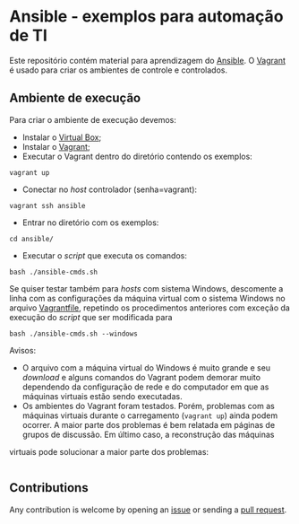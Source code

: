 # Ansible - exemplos para automação de TI

Este repositório contém material para aprendizagem do [Ansible](https://www.ansible.com/).
O [Vagrant](https://www.vagrantup.com/) é usado para criar os ambientes de controle e controlados.

## Ambiente de execução

Para criar o ambiente de execução devemos:

- Instalar o [Virtual Box](https://www.virtualbox.org/);
- Instalar o [Vagrant](https://www.vagrantup.com/);
- Executar o Vagrant dentro do diretório contendo os exemplos:

```
vagrant up
```

- Conectar no *host* controlador (senha=vagrant):
```
vagrant ssh ansible
```
- Entrar no diretório com os exemplos:
```
cd ansible/
```
- Executar o *script* que executa os comandos:
```
bash ./ansible-cmds.sh
```

Se quiser testar também para *hosts* com sistema Windows, descomente
a linha com as configurações da máquina virtual com o sistema Windows
no arquivo [Vagrantfile](Vagrantfile), repetindo os procedimentos anteriores
com exceção da execução do *script* que ser modificada para

```
bash ./ansible-cmds.sh --windows
```

Avisos:
- O arquivo com a máquina virtual do Windows é muito grande e seu
*download* e alguns comandos do Vagrant podem demorar muito dependendo
da configuração de rede e do computador em que as máquinas virtuais estão
sendo executadas.
- Os ambientes do Vagrant foram testados. Porém, problemas
com as máquinas virtuais durante o carregamento (`vagrant up`)
ainda podem ocorrer. A maior parte dos problemas é bem relatada em páginas de
grupos de discussão. Em último caso, a reconstrução das máquinas 


virtuais pode solucionar a maior parte dos problemas:

```

```


## Contributions

Any contribution is welcome by opening an [issue](https://github.com/ajholanda/ansible-automacao-ti/issues) or sending a [pull request](https://github.com/ajholanda/ansible-automacao-ti/pulls).
